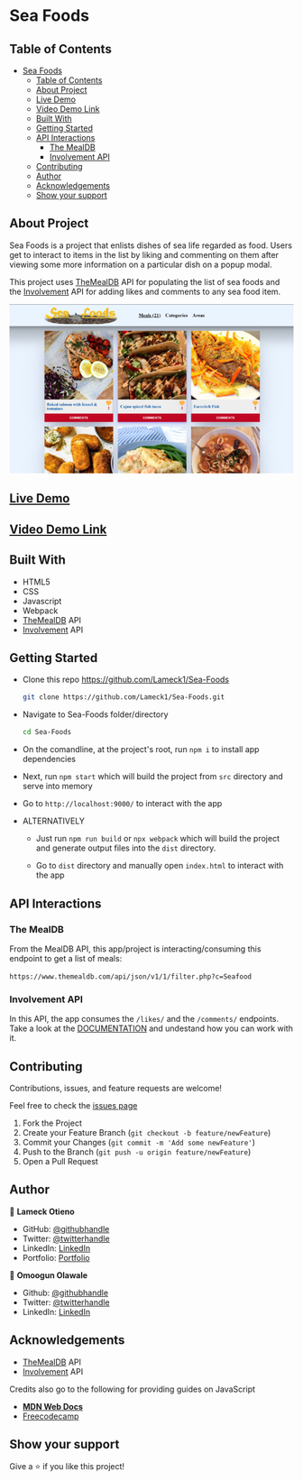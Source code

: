 # Sea Foods

## Table of Contents

- [Sea Foods](#sea-foods)
  - [Table of Contents](#table-of-contents)
  - [About Project](#about-project)
  - [Live Demo](#live-demo)
  - [Video Demo Link](#video-demo-link)
  - [Built With](#built-with)
  - [Getting Started](#getting-started)
  - [API Interactions](#api-interactions)
    - [The MealDB](#the-mealdb)
    - [Involvement API](#involvement-api)
  - [Contributing](#contributing)
  - [Author](#author)
  - [Acknowledgements](#acknowledgements)
  - [Show your support](#show-your-support)

## About Project

Sea Foods is a project that enlists dishes of sea life regarded as food. Users get to interact to items in the list by liking and commenting on them after viewing some more information on a particular dish on a popup modal.

This project uses [TheMealDB](https://www.themealdb.com/api.php) API for populating the list of sea foods and the [Involvement](https://www.notion.so/Involvement-API-869e60b5ad104603aa6db59e08150270) API for adding likes and comments to any sea food item.

![screenshot](./src/assets/img/screenshot.png)

## [Live Demo](https://lameck1.github.io/Sea-Foods/)

## [Video Demo Link](https://www.loom.com/share/1ef13d34279b43eab1f38b2957ad19df)

## Built With

* HTML5
* CSS
* Javascript
* Webpack
* [TheMealDB](https://www.themealdb.com/api.php) API
* [Involvement](https://www.notion.so/Involvement-API-869e60b5ad104603aa6db59e08150270) API

## Getting Started

* Clone this repo <https://github.com/Lameck1/Sea-Foods>

    ```bash
    git clone https://github.com/Lameck1/Sea-Foods.git
    ```

* Navigate to Sea-Foods folder/directory

    ```bash
    cd Sea-Foods
    ```

* On the comandline, at the project's root, run ```npm i``` to install app dependencies

* Next, run ```npm start``` which will build the project from ```src``` directory and serve into memory

* Go to ```http://localhost:9000/``` to interact with the app

* ALTERNATIVELY

  * Just run ```npm run build``` or ```npx webpack``` which will build the project and generate output files into the ```dist``` directory.

  * Go to ```dist``` directory and manually open ```index.html``` to interact with the app

## API Interactions

### The MealDB

From the MealDB API, this app/project is interacting/consuming this endpoint to get a list of meals:

```https://www.themealdb.com/api/json/v1/1/filter.php?c=Seafood```

### Involvement API

In this API, the app consumes the `/likes/` and the `/comments/` endpoints. Take a look at the [DOCUMENTATION](https://www.notion.so/Involvement-API-869e60b5ad104603aa6db59e08150270) and undestand how you can work with it.

## Contributing

Contributions, issues, and feature requests are welcome!

Feel free to check the [issues page](https://github.com/Lameck1/Sea-Foods/issues)

  1. Fork the Project
  2. Create your Feature Branch (`git checkout -b feature/newFeature`)
  3. Commit your Changes (`git commit -m 'Add some newFeature'`)
  4. Push to the Branch (`git push -u origin feature/newFeature`)
  5. Open a Pull Request

## Author

👤 **Lameck Otieno**

* GitHub: [@githubhandle](https://github.com/Lameck1)
* Twitter: [@twitterhandle](https://twitter.com/lameck721)
* LinkedIn: [LinkedIn](https://www.linkedin.com/in/lameck-odhiambo-642b7077/)
* Portfolio: [Portfolio](https://lameck.me)

👤 **Omoogun Olawale**

* Github: [@githubhandle](https://github.com/olawale-o)
* Twitter: [@twitterhandle](https://twitter.com/ibreaktherules)
* LinkedIn: [LinkedIn](https://www.linkedin.com/in/olawaleomoogun/)

## Acknowledgements

* [TheMealDB](https://www.themealdb.com/api.php) API
* [Involvement](https://www.notion.so/Involvement-API-869e60b5ad104603aa6db59e08150270) API

Credits also go to the following for providing guides on JavaScript

* [**MDN Web Docs**](https://developer.mozilla.org/en-US/docs/Learn/JavaScript/Objects)
* [Freecodecamp](https://www.freecodecamp.org/learn/javascript-algorithms-and-data-structures/)

## Show your support

Give a ⭐️ if you like this project!

